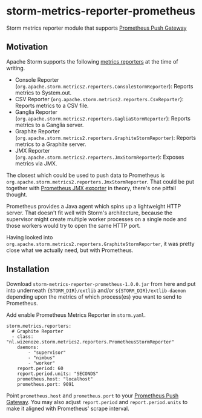# storm-metrics-reporter-prometheus
Storm metrics reporter module that supports [Prometheus Push Gateway](https://github.com/prometheus/pushgateway)

## Motivation

Apache Storm supports the following [metrics reporters](http://storm.apache.org/releases/2.0.0-SNAPSHOT/metrics_v2.html) at the time of writing.

* Console Reporter (`org.apache.storm.metrics2.reporters.ConsoleStormReporter`): Reports metrics to System.out.
* CSV Reporter (`org.apache.storm.metrics2.reporters.CsvReporter`): Reports metrics to a CSV file.
* Ganglia Reporter (`org.apache.storm.metrics2.reporters.GagliaStormReporter`): Reports metrics to a Ganglia server.
* Graphite Reporter (`org.apache.storm.metrics2.reporters.GraphiteStormReporter`): Reports metrics to a Graphite server.
* JMX Reporter (`org.apache.storm.metrics2.reporters.JmxStormReporter`): Exposes metrics via JMX.

The closest which could be used to push data to Prometheus is `org.apache.storm.metrics2.reporters.JmxStormReporter`. That could be put together with [Prometheus JMX exporter](https://github.com/prometheus/jmx_exporter) in theory, there's one pitfall thought.

Prometheus provides a Java agent which spins up a lightweight HTTP server. That doesn't fit well with Storm's architecture, because the supervisor might create multiple worker processes on a single node and those workers would try to open the same HTTP port.

Having looked into `org.apache.storm.metrics2.reporters.GraphiteStormReporter`, it was pretty close what we actually need, but with Prometheus.

## Installation

Download `storm-metrics-reporter-prometheus-1.0.0.jar` from here and put into underneath `{STORM_DIR}/extlib` and/or `${STORM_DIR}/extlib-daemon` depending upon the metrics of which process(es) you want to send to Prometheus.

Add enable Prometheus Metrics Reporter in `storm.yaml`.

```
storm.metrics.reporters:
  # Graphite Reporter
  - class: "nl.wizenoze.storm.metrics2.reporters.PrometheusStormReporter"
    daemons:
        - "supervisor"
        - "nimbus"
        - "worker"
    report.period: 60
    report.period.units: "SECONDS"
    prometheus.host: "localhost"
    prometheus.port: 9091
```

Point `prometheus.host` and `prometheus.port` to your [Prometheus Push Gateway](https://github.com/prometheus/pushgateway). You may also adjust `report.period` and `report.period.units` to make it aligned with Prometheus' scrape interval.
